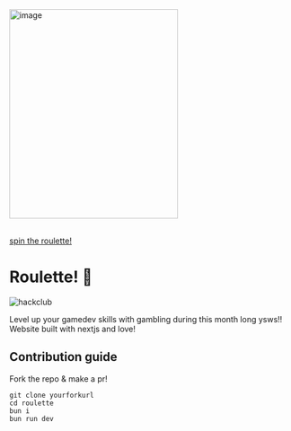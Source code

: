 <img width="300" height="373" alt="image" src="https://github.com/user-attachments/assets/9dc5f611-565c-4379-b251-42d7e1f2452b" />

\
[spin the roulette!](https://roulette.hackclub.com)

# Roulette! 🎰

![hackclub](https://img.shields.io/badge/hackclub-ec3750?style=for-the-badge&logo=hackclub&logoColor=white)


Level up your gamedev skills with gambling during this month long ysws!! \
Website built with nextjs and love!

## Contribution guide

Fork the repo & make a pr!

```
git clone yourforkurl
cd roulette
bun i
bun run dev
```

